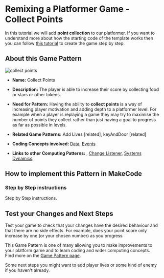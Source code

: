 # Remixing a Platformer Game - Collect Points

In this tutorial we will add **point collection** to our platformer.
If you want to understand more about how the starting code of the template works then you can follow [this tutorial](https://arcade.makecode.com/beta#tutorial:https://github.com/mickfuzz/mca_platformer_tutorial/tutorialPartOne)
 to create the game step by step.

## About this Game Pattern

![collect points](https://raw.githubusercontent.com/mickfuzz/makecode-platformer-101/master/images/patterns/gameMechanics_more_levels.jpg)

* **Name:** Collect Points

* **Description:** The player is able to increase their score by collecting food or stars or other tokens.

* **Need for Pattern:** Having the ability to **collect points** is a way of increasing player motivation and adding depth to a platformer level.
For example when a player is replaying a game they may try to maximise the number of points they collect rather than just having a goal to
progress as far as possible in levels.

* **Related Game Patterns:** Add Lives [related], keyAndDoor [related]

* **Coding Concepts involved:** [Data](learningDimensions#data), [Events](learningDimensions#events)

* **Links to other Computing Patterns:** , [Change Listener](learningDimensions#change-listener),  [Systems Dynamics](learningDimensions#systems-dynamics)  

## How to implement this Pattern in MakeCode

### Step by Step instructions
Step by Step instructions.

## Test your Changes and Next Steps

Test your game to check that your changes have the desired behaviour and that there are no side effects. For example, does your point score only increase by one (or your chosen number) as you progress

This Game Pattern is one of many allowing you to make improvements to your platform game and to learn coding and wider computing concepts.
Find more on the [Game Pattern page](gamePatterns.md).

Some next steps you might want to add player lives or some kind of enemy if you haven't already.
